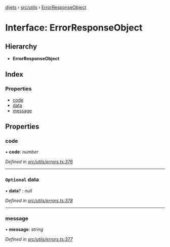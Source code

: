 [dijets](../README.md) › [src/utils](../modules/src_utils.md) › [ErrorResponseObject](src_utils.errorresponseobject.md)

# Interface: ErrorResponseObject

## Hierarchy

* **ErrorResponseObject**

## Index

### Properties

* [code](src_utils.errorresponseobject.md#code)
* [data](src_utils.errorresponseobject.md#optional-data)
* [message](src_utils.errorresponseobject.md#message)

## Properties

###  code

• **code**: *number*

*Defined in [src/utils/errors.ts:376](https://github.com/Dijets-Inc/dijetsjs/blob/ca67b81/src/utils/errors.ts#L376)*

___

### `Optional` data

• **data**? : *null*

*Defined in [src/utils/errors.ts:378](https://github.com/Dijets-Inc/dijetsjs/blob/ca67b81/src/utils/errors.ts#L378)*

___

###  message

• **message**: *string*

*Defined in [src/utils/errors.ts:377](https://github.com/Dijets-Inc/dijetsjs/blob/ca67b81/src/utils/errors.ts#L377)*
